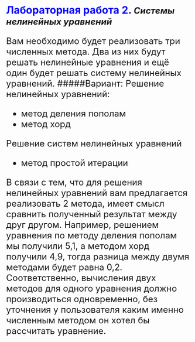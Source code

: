 # <strong> <span style="color:blue"> Лабораторная работа 2.</strong> <font size="5" > _Системы нелинейных уравнений_   
  Вам необходимо будет реализовать три численных метода. Два из них будут решать нелинейные уравнения и ещё один будет решать систему нелинейных уравнений. 
#####Вариант:
Решение нелинейных уравнений:
* метод деления пополам
* метод хорд

Решение систем нелинейных уравнений
* метод простой итерации
  
В связи с тем, что для решения нелинейных уравнений вам предлагается реализовать 2 метода, имеет смысл сравнить полученный результат между друг другом. Например, решением уравнения по методу деления пополам мы получили 5,1, а методом хорд получили 4,9, тогда разница между двумя методами будет равна 0,2. Соответственно, вычисления двух методов для одного уравнения должно производиться одновременно, без уточнения у пользователя каким именно численным методом он хотел бы рассчитать уравнение.
